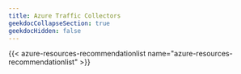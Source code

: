 ```yaml
---
title: Azure Traffic Collectors
geekdocCollapseSection: true
geekdocHidden: false
---
```


{{< azure-resources-recommendationlist name="azure-resources-recommendationlist" >}}
